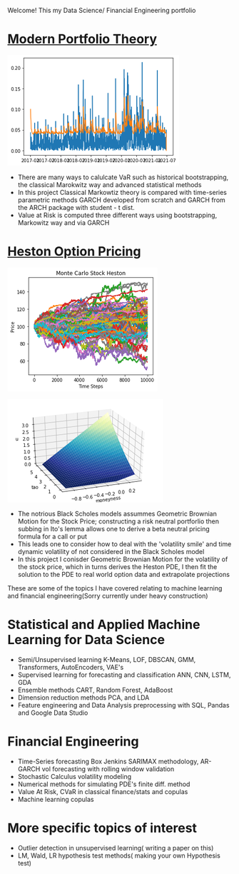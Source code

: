 Welcome! This my Data Science/ Financial Engineering portfolio

# [Modern Portfolio Theory](https://github.com/diracdyson/VaRGARCH)
![](/Unknown-2.png)
- There are many ways to calulcate VaR such as historical bootstrapping, the classical Marokwitz way and advanced statistical methods
- In this project Classical Markowtiz theory is compared with time-series parametric methods GARCH developed from scratch and GARCH from the ARCH package with student - t dist.
- Value at Risk is computed three different ways using bootstrapping, Markowitz way and via GARCH


# [Heston Option Pricing](https://www.github.com/diracdyson/HESTON)
![](/Unknown-1-1.png)


![](/volsurf.png)

- The notrious Black Scholes models assummes Geometric Brownian Motion for the Stock Price; constructing a risk neutral portforlio then subbing in Ito's lemma allows one to derive a beta neutral pricing formula for a call or put
- This leads one to consider how to deal with the 'volatility smile' and time dynamic volatility of not considered in the Black Scholes model
- In this project I conisder Geometric Brownian Motion for the volatility of the stock price, which in turns derives the Heston PDE, I then fit the solution to the PDE to real world option data and extrapolate projections


These are some of the topics I have covered relating to machine learning and financial engineering(Sorry currently under heavy construction)
# Statistical and Applied Machine Learning for Data Science
- Semi/Unsupervised learning K-Means, LOF, DBSCAN, GMM, Transformers, AutoEncoders, VAE's
- Supervised learning for forecasting and classification ANN, CNN, LSTM, GDA
- Ensemble methods CART, Random Forest, AdaBoost
- Dimension reduction methods PCA, and LDA
- Feature engineering and Data Analysis preprocessing with SQL, Pandas and Google Data Studio
# Financial Engineering
- Time-Series forecasting Box Jenkins SARIMAX methodology, AR-GARCH vol forecasting with rolling window validation
- Stochastic Calculus volatility modeling
- Numerical methods for simulating PDE's finite diff. method
- Value At Risk, CVaR in classical finance/stats and copulas
- Machine learning copulas
# More specific topics of interest
- Outlier detection in unsupervised learning( writing a paper on this)
- LM, Wald, LR hypothesis test methods( making your own Hypothesis test)
